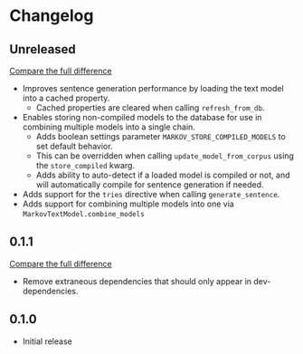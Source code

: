 # Changelog

## Unreleased
[Compare the full difference](https://github.com/andrlik/django-podcast-analyzer/compare/0.1.1...HEAD)

- Improves sentence generation performance by loading the text model into a cached property.
    - Cached properties are cleared when calling `refresh_from_db`.
- Enables storing non-compiled models to the database for use in combining multiple models into a single chain.
    - Adds boolean settings parameter `MARKOV_STORE_COMPILED_MODELS` to set default behavior.
    - This can be overridden when calling `update_model_from_corpus` using the `store_compiled` kwarg.
    - Adds ability to auto-detect if a loaded model is compiled or not, and will automatically compile for sentence generation if needed.
- Adds support for the `tries` directive when calling `generate_sentence`.
- Adds support for combining multiple models into one via `MarkovTextModel.combine_models`

## 0.1.1
[Compare the full difference](https://github.com/andrlik/django-podcast-analyzer/compare/0.1.0...0.1.1)

- Remove extraneous dependencies that should only appear in dev-dependencies.

## 0.1.0

- Initial release
